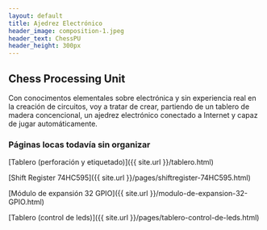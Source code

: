 ```yaml
---
layout: default
title: Ajedrez Electrónico
header_image: composition-1.jpeg
header_text: ChessPU
header_height: 300px
---
```

<!-- 
    Menú inspirado en el tipo "Sidenav Overlay Examplo" de https://www.w3schools.com/howto/howto_js_sidenav.asp
    cuyo código de puede ver y probar en w3schools.com/howto/tryit.asp?filename=tryhow_js_sidenav
-->
## Chess Processing Unit
Con conocimentos elementales sobre electrónica y sin experiencia real 
en la creación de circuitos, voy a tratar de crear, partiendo de un 
tablero de madera concencional, un ajedrez electrónico conectado a 
Internet y capaz de jugar automáticamente.    

<!--
    Ver si utilizo la paleta de colores https://coolors.co/173753-6daedb-2892d7-1b4353-1d70a2
-->

### Páginas locas todavía sin organizar

[Tablero (perforación y etiquetado)]({{ site.url }}/tablero.html)

[Shift Register 74HC595]({{ site.url }}/pages/shiftregister-74HC595.html)

[Módulo de expansión  32 GPIO]({{ site.url }}/modulo-de-expansion-32-GPIO.html)

[Tablero (control de leds)]({{ site.url }}/pages/tablero-control-de-leds.html)